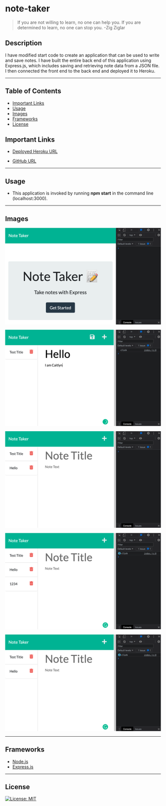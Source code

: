 # note-taker

> If you are not willing to learn, no one can help you. If you are determined to learn, no one can stop you. -Zig Ziglar

## Description

I have modified start code to create an application that can be used to write and save notes. I have built the entire back end of this application using Express.js, which includes saving and retrieving note data from a JSON file. I then connected the front end to the back end and deployed it to Heroku.

---

## Table of Contents

- [Important Links](#important-links)
- [Usage](#usage)
- [Images](#images)
- [Frameworks](#frameworks)
- [License](#license)


## Important Links

- [Deployed Heroku URL](https://post-yo-note.herokuapp.com/)

- [GitHub URL](https://github.com/caitlyn-griffing/note-taker)

---

## Usage

- This application is invoked by running **npm start** in the command line
(localhost:3000).

---

## Images


![Image 1](public/assets/images/ntSS1.png)

![Image 2](public/assets/images/ntSS2.png)

![Image 3](public/assets/images/ntSS3.png)

![Image 4](public/assets/images/ntSS4.png)

![Image 5](public/assets/images/ntSS5.png)

---

## Frameworks

- [Node.js](https://nodejs.org/en/)
- [Express.js](https://expressjs.com/)

---

## License

  [![License: MIT](https://img.shields.io/badge/License-MIT-hotpink.svg)](https://opensource.org/licenses/MIT)

